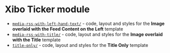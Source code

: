 ﻿# Xibo Ticker module #

* [`media-rss-with-left-hand-text/`](media-rss-with-left-hand-text/) - code, layout and styles for the **Image overlaid with the Feed Content on the Left** template
* [`media-rss-with-title/`](media-rss-with-title/) - code, layout and styles for the **Image overlaid with the Title** template
* [`title-only/`](title-only/) - code, layout and styles for the **Title Only** template
